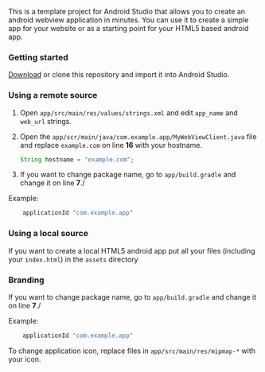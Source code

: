 This is a template project for Android Studio that allows you to create an android webview application in minutes. You can use it to create a simple app for your website or as a starting point for your HTML5 based android app.

### Getting started

[Download](https://github.com/azhinu/Web-to-App/archive/master.zip) or clone this repository and import it into Android Studio.

### Using a remote source

1. Open `app/src/main/res/values/strings.xml` and edit `app_name` and `web_url` strings.

2. Open the `app/scr/main/java/com.example.app/MyWebViewClient.java` file and replace `example.com` on line **16** with your hostname.

	```java
	String hostname = "example.com";
	```
3. If you want to change package name, go to `app/build.gradle` and change it on line **7**./

Example:

```java
	applicationId "com.example.app"
```

### Using a local source

If you want to create a local HTML5 android app put all your files (including your `index.html`) in the `assets` directory

### Branding

If you want to change package name, go to `app/build.gradle` and change it on line **7**./

Example:

```java
	applicationId "com.example.app"
```

To change application icon, replace files in `app/src/main/res/mipmap-*` with your icon.
